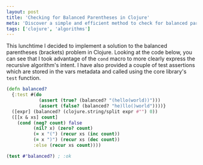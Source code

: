 ```yaml
---
layout: post
title: 'Checking for Balanced Parentheses in Clojure'
meta: 'Discover a simple and efficient method to check for balanced parentheses in Clojure using recursion and the cond macro.'
tags: ['clojure', 'algorithms']
---
```


This lunchtime I decided to implement a solution to the balanced parentheses (brackets) problem in Clojure.
Looking at the code below, you can see that I took advantage of the `cond` macro to more clearly express the recursive algorithm's intent.
I have also provided a couple of test assertions which are stored in the vars metadata and called using the core library's `test` function.

<!--more-->

```clojure
(defn balanced?
  {:test #(do
            (assert (true? (balanced? "(hello(world))")))
            (assert (false? (balanced? "he)llo()world"))))}
  ([expr] (balanced? (clojure.string/split expr #"") 0))
  ([[x & xs] count]
    (cond (neg? count) false
          (nil? x) (zero? count)
          (= x "(") (recur xs (inc count))
          (= x ")") (recur xs (dec count))
          :else (recur xs count))))

(test #'balanced?) ; :ok
```
